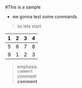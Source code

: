 #This is a sample  

*  we gonna test some commands  


> so lets start  

| 1 | 2 | 3 | 4 |
|---|---|---|---|
| 5 | 6 | 7 | 8 |
| 9 | 1 | 2 | 3 |  


> emphasis  
  `comment`  
  *comment*  
  **comment**  
